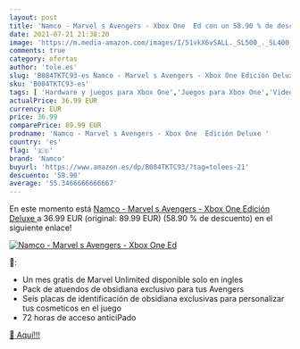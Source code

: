 ```yaml
---
layout: post
title: 'Namco - Marvel s Avengers - Xbox One  Ed con un 58.90 % de descuento'
date: 2021-07-21 21:38:20
image: 'https://m.media-amazon.com/images/I/51vkX6vSALL._SL500_._SL400_.jpg'
comments: true
category: ofertas
author: 'tole.es'
slug: 'B084TKTC93-es Namco - Marvel s Avengers - Xbox One Edición Deluxe'
sku: 'B084TKTC93-es'
tags: [ 'Hardware y juegos para Xbox One','Juegos para Xbox One','Videojuegos','namco','xbox', ]
actualPrice: 36.99 EUR
currency: EUR
price: 36.99
comparePrice: 89.99 EUR
prodname: 'Namco - Marvel s Avengers - Xbox One  Edición Deluxe '
country: 'es'
flag: '🇪🇸'
brand: 'Namco'
buyurl: 'https://www.amazon.es/dp/B084TKTC93/?tag=tolees-21'
descuento: '58.90'
average: '55.3466666666667'
---
```


En este momento está [Namco - Marvel s Avengers - Xbox One  Edición Deluxe ](https://www.amazon.es/dp/B084TKTC93/?tag=tolees-21) a 36.99 EUR (original: 89.99 EUR) (58.90 %  de descuento) en el siguiente enlace!

[![Namco - Marvel s Avengers - Xbox One  Ed](https://m.media-amazon.com/images/I/51vkX6vSALL._SL500_._SL400_.jpg)](https://www.amazon.es/dp/B084TKTC93/?tag=tolees-21)

🔎:

- Un mes gratis de Marvel Unlimited disponible solo en ingles
- Pack de atuendos de obsidiana exclusivo para tus Avengers
- Seis placas de identificación de obsidiana exclusivas para personalizar tus cosmeticos en el juego
- 72 horas de acceso anticiPado

[🛒 Aquí!!!](https://www.amazon.es/dp/B084TKTC93/?tag=tolees-21)
